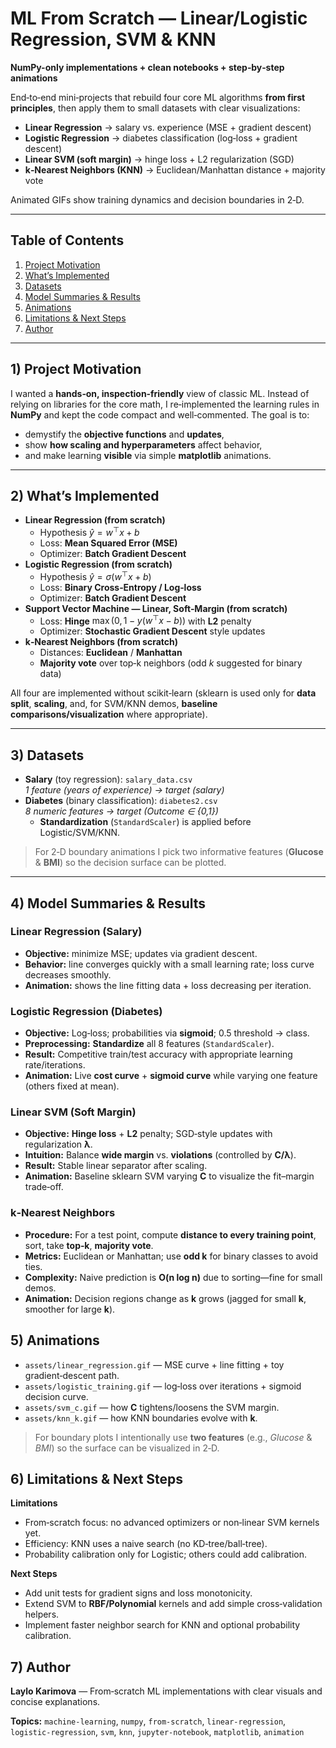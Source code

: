 # ML From Scratch — Linear/Logistic Regression, SVM & KNN  
**NumPy-only implementations + clean notebooks + step‑by‑step animations**

End‑to‑end mini‑projects that rebuild four core ML algorithms **from first principles**, then apply them to small datasets with clear visualizations:

- **Linear Regression** → salary vs. experience (MSE + gradient descent)  
- **Logistic Regression** → diabetes classification (log‑loss + gradient descent)  
- **Linear SVM (soft margin)** → hinge loss + L2 regularization (SGD)  
- **k‑Nearest Neighbors (KNN)** → Euclidean/Manhattan distance + majority vote  

Animated GIFs show training dynamics and decision boundaries in 2‑D.

---

## Table of Contents
1. [Project Motivation](#motivation)  
2. [What’s Implemented](#implemented)  
3. [Datasets](#datasets)  
4. [Model Summaries & Results](#summaries)  
5. [Animations](#animations)  
6. [Limitations & Next Steps](#next)  
7. [Author](#author)

---

<a name="motivation"></a>
## 1) Project Motivation
I wanted a **hands‑on, inspection‑friendly** view of classic ML. Instead of relying on libraries for the core math, I re‑implemented the learning rules in **NumPy** and kept the code compact and well‑commented. The goal is to:
- demystify the **objective functions** and **updates**,
- show **how scaling and hyperparameters** affect behavior,
- and make learning **visible** via simple **matplotlib** animations.

---

<a name="implemented"></a>
## 2) What’s Implemented
- **Linear Regression (from scratch)**  
  - Hypothesis $\hat y = w^\top x + b$
  - Loss: **Mean Squared Error (MSE)**  
  - Optimizer: **Batch Gradient Descent**  
- **Logistic Regression (from scratch)**  
  - Hypothesis $\hat y=\sigma(w^\top x + b)$  
  - Loss: **Binary Cross‑Entropy / Log‑loss**  
  - Optimizer: **Batch Gradient Descent**  
- **Support Vector Machine — Linear, Soft‑Margin (from scratch)**  
  - Loss: **Hinge** $\max(0, 1 - y(w^\top x - b))$ with **L2** penalty  
  - Optimizer: **Stochastic Gradient Descent** style updates  
- **k‑Nearest Neighbors (from scratch)**  
  - Distances: **Euclidean** / **Manhattan**  
  - **Majority vote** over top‑k neighbors (odd $k$ suggested for binary data)

All four are implemented without scikit‑learn (sklearn is used only for **data split**, **scaling**, and, for SVM/KNN demos, **baseline comparisons/visualization** where appropriate).

---

<a name="datasets"></a>
## 3) Datasets
- **Salary** (toy regression): `salary_data.csv`  
  *1 feature (years of experience) → target (salary)*  
- **Diabetes** (binary classification): `diabetes2.csv`  
  *8 numeric features → target (Outcome ∈ {0,1})*  
  - **Standardization** (`StandardScaler`) is applied before Logistic/SVM/KNN.

> For 2‑D boundary animations I pick two informative features (**Glucose** & **BMI**) so the decision surface can be plotted.

---

## 4) Model Summaries & Results
### Linear Regression (Salary)
  - **Objective:** minimize MSE; updates via gradient descent.
  - **Behavior:** line converges quickly with a small learning rate; loss curve decreases smoothly.
  - **Animation:** shows the line fitting data + loss decreasing per iteration.

### Logistic Regression (Diabetes)
- **Objective:** Log‑loss; probabilities via **sigmoid**; 0.5 threshold → class.  
- **Preprocessing:** **Standardize** all 8 features (`StandardScaler`).  
- **Result:** Competitive train/test accuracy with appropriate learning rate/iterations.  
- **Animation:** Live **cost curve** + **sigmoid curve** while varying one feature (others fixed at mean).

### Linear SVM (Soft Margin)
- **Objective:** **Hinge loss** + **L2** penalty; SGD‑style updates with regularization **λ**.  
- **Intuition:** Balance **wide margin** vs. **violations** (controlled by **C/λ**).  
- **Result:** Stable linear separator after scaling.  
- **Animation:** Baseline sklearn SVM varying **C** to visualize the fit–margin trade‑off.

### k‑Nearest Neighbors
- **Procedure:** For a test point, compute **distance to every training point**, sort, take **top‑k**, **majority vote**.  
- **Metrics:** Euclidean or Manhattan; use **odd k** for binary classes to avoid ties.  
- **Complexity:** Naive prediction is **O(n log n)** due to sorting—fine for small demos.  
- **Animation:** Decision regions change as **k** grows (jagged for small **k**, smoother for large **k**).


<a name="animations"></a>

## 5) Animations

- `assets/linear_regression.gif` — MSE curve + line fitting + toy gradient‑descent path.  
- `assets/logistic_training.gif` — log‑loss over iterations + sigmoid decision curve.  
- `assets/svm_c.gif` — how **C** tightens/loosens the SVM margin.  
- `assets/knn_k.gif` — how KNN boundaries evolve with **k**.

> For boundary plots I intentionally use **two features** (e.g., *Glucose* & *BMI*) so the surface can be visualized in 2‑D.


<a name="next"></a>

## 6) Limitations & Next Steps
**Limitations**

- From‑scratch focus: no advanced optimizers or non‑linear SVM kernels yet.  
- Efficiency: KNN uses a naive search (no KD‑tree/ball‑tree).  
- Probability calibration only for Logistic; others could add calibration.

**Next Steps**

- Add unit tests for gradient signs and loss monotonicity.  
- Extend SVM to **RBF/Polynomial** kernels and add simple cross‑validation helpers.  
- Implement faster neighbor search for KNN and optional probability calibration.

<a name="author"></a>

## 7) Author

**Laylo Karimova** — From‑scratch ML implementations with clear visuals and concise explanations.

**Topics:** `machine-learning`, `numpy`, `from-scratch`, `linear-regression`, `logistic-regression`, `svm`, `knn`, `jupyter-notebook`, `matplotlib`, `animation`
